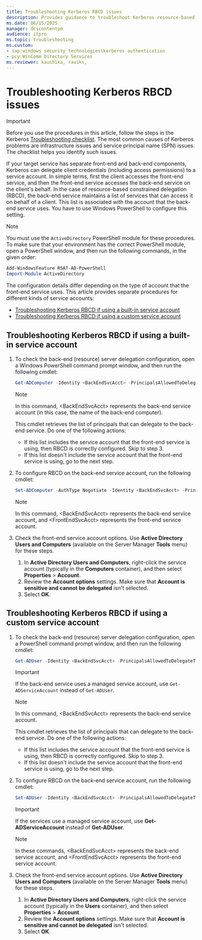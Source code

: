```yaml
---
title: Troubleshooting Kerberos RBCD issues
description: Provides guidance to troubleshoot Kerberos resource-based constrained delegation (RBCD) issues.
ms.date: 06/15/2025
manager: dcscontentpm
audience: itpro
ms.topic: troubleshooting
ms.custom:
- sap:windows security technologies\kerberos authentication
- pcy:WinComm Directory Services
ms.reviewer: kaushika, raviks,
---
```


# Troubleshooting Kerberos RBCD issues

> [!IMPORTANT]  
> Before you use the procedures in this article, follow the steps in the Kerberos [Troubleshooting checklist](kerberos-authentication-troubleshooting-guidance.md#troubleshooting-checklist). The most common causes of Kerberos problems are infrastructure issues and service principal name (SPN) issues. The checklist helps you identify such issues.

If your target service has separate front-end and back-end components, Kerberos can delegate client credentials (including access permissions) to a service account. In simple terms, first the client accesses the front-end service, and then the front-end service accesses the back-end service on the client's behalf. In the case of resource-based constrained delegation (RBCD), the back-end service maintains a list of services that can access it on behalf of a client. This list is associated with the account that the back-end service uses. You have to use Windows PowerShell to configure this setting.

> [!NOTE]  
> You must use the `ActiveDirectory` PowerShell module for these procedures. To make sure that your environment has the correct PowerShell module, open a PowerShell window, and then run the following commands, in the given order:
>
> ```powershell
> Add-WindowsFeature RSAT-AD-PowerShell
> Import-Module ActiveDirectory
> ```

The configuration details differ depending on the type of account that the front-end service uses. This article provides separate procedures for different kinds of service accounts:

- [Troubleshooting Kerberos RBCD if using a built-in service account](#troubleshooting-kerberos-rbcd-when-using-a-built-in-service-account)
- [Troubleshooting Kerberos RBCD if using a custom service account](#troubleshooting-kerberos-rbcd-when-using-a-custom-service-account)

## Troubleshooting Kerberos RBCD if using a built-in service account

1. To check the back-end (resource) server delegation configuration, open a Windows PowerShell command prompt window, and then run the following cmdlet:

   ```powershell
   Get-ADComputer -Identity <BackEndSvcAcct> -PrincipalsAllowedToDelegateToAccount
   ```

   > [!NOTE]  
   > In this command, \<BackEndSvcAcct> represents the back-end service account (in this case, the name of the back-end computer).

   This cmdlet retrieves the list of principals that can delegate to the back-end service. Do one of the following actions:
   - If this list includes the service account that the front-end service is using, then RBCD is correctly configured. Skip to step 3.
   - If this list doesn't include the service account that the front-end service is using, go to the next step.

2. To configure RBCD on the back-end service account, run the following cmdlet:

   ```powershell
   Set-ADComputer -AuthType Negotiate -Identity <BackEndSvcAcct> -PrincipalsAllowedToDelegateToAccount <FrontEndSvcAcct>
   ```

   > [!NOTE]  
   > In this command, \<BackEndSvcAcct> represents the back-end service account, and \<FrontEndSvcAcct> represents the front-end service account.

3. Check the front-end service account options. Use **Active Directory Users and Computers** (available on the Server Manager **Tools** menu) for these steps.

   1. In **Active Directory Users and Computers**, right-click the service account (typically in the **Computers** container), and then select **Properties** > **Account**.
   2. Review the **Account options** settings. Make sure that **Account is sensitive and cannot be delegated** isn't selected.
   3. Select **OK**.

## Troubleshooting Kerberos RBCD if using a custom service account

1. To check the back-end (resource) server delegation configuration, open a PowerShell command prompt window, and then run the following cmdlet:

   ```powershell
   Get-ADUser -Identity <BackEndSvcAcct> -PrincipalsAllowedToDelegateToAccount
   ```

   > [!IMPORTANT]  
   > If the back-end service uses a managed service account, use `Get-ADServiceAccount` instead of `Get-ADUser`.

   > [!NOTE]  
   > In this command, \<BackEndSvcAcct> represents the back-end service account.

   This cmdlet retrieves the list of principals that can delegate to the back-end service. Do one of the following actions:
   - If this list includes the service account that the front-end service is using, then RBCD is correctly configured. Skip to step 3.
   - If this list doesn't include the service account that the front-end service is using, go to the next step.

2. To configure RBCD on the back-end service account, run the following cmdlet:

   ```powershell
   Set-ADUser -Identity <BackEndSvcAcct> -PrincipalsAllowedToDelegateToAccount <FrontEndSvcAcct>
   ```

   > [!IMPORTANT]  
   > If the services use a managed service account, use **Get-ADServiceAccount** instead of **Get-ADUser**.

   > [!NOTE]  
   > In these commands, \<BackEndSvcAcct> represents the back-end service account, and \<FrontEndSvcAcct> represents the front-end service account.

3. Check the front-end service account options. Use **Active Directory Users and Computers** (available on the Server Manager **Tools** menu) for these steps.

   1. In **Active Directory Users and Computers**, right-click the service account (typically in the **Users** container), and then select **Properties** > **Account**.
   2. Review the **Account options** settings. Make sure that **Account is sensitive and cannot be delegated** isn't selected.
   3. Select **OK**.
